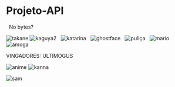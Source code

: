 # Projeto-API
&nbsp;
No bytes?
&nbsp;

![takane](https://user-images.githubusercontent.com/94016306/167963728-2c3c7112-ad3f-4747-994f-efaa45c29b50.gif)
![kaguya2](https://user-images.githubusercontent.com/94016306/167966717-da4aa20d-e20b-42a8-8f76-a34e4e348f5b.gif)
&nbsp;
![katarina](https://i.imgur.com/x92mB5h.gif)
&nbsp;
![ghostface](https://user-images.githubusercontent.com/94016306/167962626-6cea4450-eff4-4a37-bd0e-4972abca17f9.gif)
&nbsp;
![puliça](https://user-images.githubusercontent.com/94016306/167963972-c8fe6d85-9da7-44ad-856e-d6daa4853fe5.gif)
&nbsp;
![mario](https://user-images.githubusercontent.com/94016306/167964387-db491f58-1d26-41e2-8cd0-2520523f2c51.gif)
&nbsp;
![amoga](https://user-images.githubusercontent.com/94016306/167964317-33e09b17-3340-43df-bfb0-718ea1aa0964.gif)
&nbsp;

VINGADORES: ULTIMOGUS

![anime](https://user-images.githubusercontent.com/94016306/167965299-757a98dc-9e16-4d98-ac5e-cc36becb6ce2.gif)
![kanna](https://user-images.githubusercontent.com/94016306/167965295-851e614f-9cba-489f-86a2-e7c4805c9b5b.gif)

![sam](https://user-images.githubusercontent.com/94016306/167965855-4730d313-7c32-4e75-8051-53bd71c5797d.gif)
